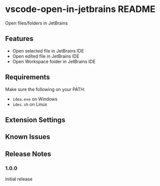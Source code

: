 # vscode-open-in-jetbrains README

Open files/folders in JetBrains

## Features

- Open selected file in JetBrains IDE
- Open edited file in JetBrains IDE
- Open Workspace folder in JetBrains IDE

## Requirements

Make sure the following on your PATH:

- `idea.exe` on Windows
- `ides.sh` on Linux

## Extension Settings


## Known Issues


## Release Notes


### 1.0.0

Initial release
